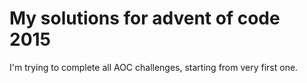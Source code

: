 # My solutions for advent of code 2015

I'm trying to complete all AOC challenges, starting from very first one.
